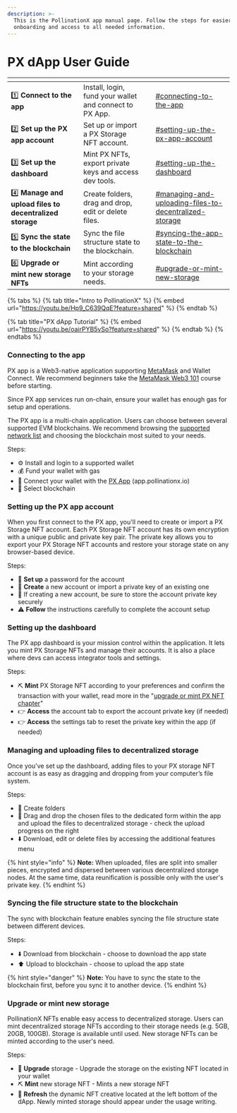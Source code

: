 ```yaml
---
description: >-
  This is the PollinationX app manual page. Follow the steps for easier
  onboarding and access to all needed information.
---
```


# PX dApp User Guide

<table data-view="cards"><thead><tr><th></th><th></th><th data-hidden></th><th data-hidden data-card-target data-type="content-ref"></th></tr></thead><tbody><tr><td>1️⃣ <strong>Connect to the app</strong></td><td>Install, login, fund your wallet and connect to PX App.</td><td></td><td><a href="px-dapp-user-guide.md#connecting-to-the-app">#connecting-to-the-app</a></td></tr><tr><td>2️⃣ <strong>Set up the PX app account</strong></td><td>Set up or import a PX Storage NFT account.</td><td></td><td><a href="px-dapp-user-guide.md#setting-up-the-px-app-account">#setting-up-the-px-app-account</a></td></tr><tr><td>3️⃣ <strong>Set up the dashboard</strong></td><td>Mint PX NFTs, export private keys and access dev tools.</td><td></td><td><a href="px-dapp-user-guide.md#setting-up-the-dashboard">#setting-up-the-dashboard</a></td></tr><tr><td>4️⃣ <strong>Manage and upload files to decentralized storage</strong></td><td>Create folders, drag and drop, edit or delete files.</td><td></td><td><a href="px-dapp-user-guide.md#managing-and-uploading-files-to-decentralized-storage">#managing-and-uploading-files-to-decentralized-storage</a></td></tr><tr><td>5️⃣ <strong>Sync the state to the blockchain</strong></td><td>Sync the file structure state to the blockchain.</td><td></td><td><a href="px-dapp-user-guide.md#syncing-the-app-state-to-the-blockchain">#syncing-the-app-state-to-the-blockchain</a></td></tr><tr><td>6️⃣ <strong>Upgrade or mint new storage NFTs</strong></td><td>Mint according to your storage needs.</td><td></td><td><a href="px-dapp-user-guide.md#upgrade-or-mint-new-storage">#upgrade-or-mint-new-storage</a></td></tr></tbody></table>

{% tabs %}
{% tab title="Intro to PollinationX" %}
{% embed url="https://youtu.be/Hp9_C639QqE?feature=shared" %}
{% endtab %}

{% tab title="PX dApp Tutorial" %}
{% embed url="https://youtu.be/oairPYB5vSo?feature=shared" %}
{% endtab %}
{% endtabs %}

### Connecting to the app

PX app is a Web3-native application supporting [MetaMask](https://support.metamask.io/getting-started/getting-started-with-metamask/) and Wallet Connect. We recommend beginners take the [MetaMask Web3 101](https://learn.metamask.io/overview) course before starting.

Since PX app services run on-chain, ensure your wallet has enough gas for setup and operations.&#x20;

The PX app is a multi-chain application. Users can choose between several supported EVM blockchains. We recommend browsing the [supported network list](https://wiki.pollinationx.io/overview/supported-networks-and-storages) and choosing the blockchain most suited to your needs.

Steps:

* ⚙️ Install and login to a supported wallet
* 💰 Fund your wallet with gas
* 🤝 Connect your wallet with the [PX App](https://app.pollinationx.io/) (app.pollinationx.io)
* 🔗 Select blockchain

### Setting up the PX app account

When you first connect to the PX app, you'll need to create or import a PX Storage NFT account. Each PX Storage NFT account has its own encryption with a unique public and private key pair. The private key allows you to export your PX Storage NFT accounts and restore your storage state on any browser-based device.

Steps:

* 🔐 **Set up** a password for the account
* 👤 **Create** a new account or import a private key of an existing one
* 🔑 If creating a new account, be sure to store the account private key securely
* ⚠️ **Follow** the instructions carefully to complete the account setup

### **Setting up the dashboard**

The PX app dashboard is your mission control within the application. It lets you mint PX Storage NFTs and manage their accounts. It is also a place where devs can access integrator tools and settings.&#x20;

Steps:

* ⛏️ **Mint** PX Storage NFT according to your preferences and confirm the transaction with your wallet, read more in the "[upgrade or mint PX NFT chapter](px-dapp-user-guide.md#upgrade-or-mint-new-storage)"
* 👉 **Access** the account tab to export the account private key (if needed)
* 👉 **Access** the settings tab to reset the private key within the app (if needed)

### Managing and uploading files to decentralized storage

Once you’ve set up the dashboard, adding files to your PX storage NFT account is as easy as dragging and dropping from your computer’s file system.

Steps:

* 📂 Create folders
* 💾 Drag and drop the chosen files to the dedicated form within the app and upload the files to decentralized storage - check the upload progress on the right
* ⬇️ Download, edit or delete files by accessing the additional features menu

{% hint style="info" %}
**Note:** When uploaded, files are split into smaller pieces, encrypted and dispersed between various decentralized storage nodes. At the same time, data reunification is possible only with the user's private key.
{% endhint %}

### **Syncing the file structure state to the blockchain**

The sync with blockchain feature enables syncing the file structure state between different devices.&#x20;

Steps:

* ⬇️ Download from blockchain - choose to download the app state
* ⬆️ Upload to blockchain - choose to upload the app state

{% hint style="danger" %}
**Note:** You have to sync the state to the blockchain first, before you sync it to another device.
{% endhint %}

### Upgrade or mint new storage

PollinationX NFTs enable easy access to decentralized storage. Users can mint decentralized storage NFTs according to their storage needs (e.g. 5GB, 20GB, 100GB). Storage is available until used. New storage NFTs can be minted according to the user's need.

Steps:

* 🚀 **Upgrade** storage - Upgrade the storage on the existing NFT located in your wallet
* ⛏️ **Mint** new storage NFT - Mints a new storage NFT
* 🔄 **Refresh** the dynamic NFT creative located at the left bottom of the dApp. Newly minted storage should appear under the usage writing.

